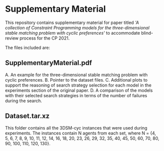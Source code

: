 # Supplementary Material

This repository contains supplementary material for paper titled *'A collection of Constraint Programming models for the three-dimensional stable matching problem with cyclic preferences'* to accommodate blind-review process for the CP 2021. 

The files included are:

## SupplementaryMaterial.pdf
A. An example for the three-dimensional stable matching problem with cyclic preferences. 
B. Pointer to the dataset files.
C. Additional plots to support the reasoning of search strategy selection for each model in the experiments section of the original paper.
D. A comparison of the models with their selected search strategies in terms of the number of failures during the search. 

## Dataset.tar.xz
This folder contains all the 3DSM-cyc instances that were used during experiments. The instances contain N agents from each set, where N = {4, 5, 6, 7, 8, 9, 10, 11, 12, 14, 16, 18, 20, 23, 26, 29, 32, 35, 40, 45, 50, 60, 70, 80, 90, 100, 110, 120, 130}.
